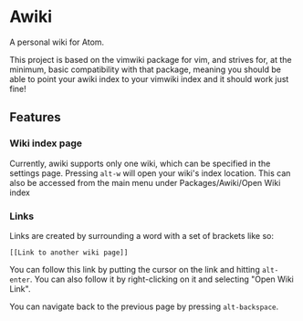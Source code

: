 # Awiki

A personal wiki for Atom.

This project is based on the vimwiki package for vim, and strives for, at the minimum, basic compatibility with that package, meaning you should be able to point your awiki index to your vimwiki index and it should work just fine!

## Features

### Wiki index page

Currently, awiki supports only one wiki, which can be specified in the settings page. Pressing `alt-w` will open your wiki's index location. This can also be accessed from the main menu under Packages/Awiki/Open Wiki index

### Links

Links are created by surrounding a word with a set of brackets like so:
```
[[Link to another wiki page]]
```
You can follow this link by putting the cursor on the link and hitting `alt-enter`. You can also follow it by right-clicking on it and selecting "Open Wiki Link".

You can navigate back to the previous page by pressing `alt-backspace`.
